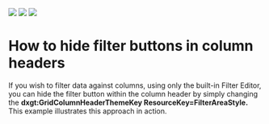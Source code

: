<!-- default badges list -->
![](https://img.shields.io/endpoint?url=https://codecentral.devexpress.com/api/v1/VersionRange/128650770/16.1.4%2B)
[![](https://img.shields.io/badge/Open_in_DevExpress_Support_Center-FF7200?style=flat-square&logo=DevExpress&logoColor=white)](https://supportcenter.devexpress.com/ticket/details/E20031)
[![](https://img.shields.io/badge/📖_How_to_use_DevExpress_Examples-e9f6fc?style=flat-square)](https://docs.devexpress.com/GeneralInformation/403183)
<!-- default badges end -->
# How to hide filter buttons in column headers 


<p>If you wish to filter data against columns, using only the built-in Filter Editor, you can hide the filter button within the column header by simply changing the  <strong>dxgt:GridColumnHeaderThemeKey ResourceKey=FilterAreaStyle</strong><strong>. <br />
</strong>This example illustrates this approach in action.</p>

<br/>



